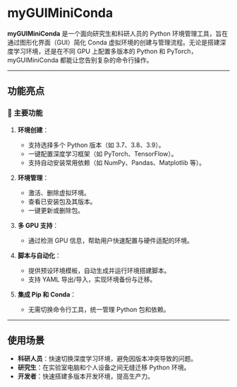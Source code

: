 # myGUIMiniConda

**myGUIMiniConda** 是一个面向研究生和科研人员的 Python 环境管理工具，旨在通过图形化界面（GUI）简化 Conda 虚拟环境的创建与管理流程。无论是搭建深度学习环境，还是在不同 GPU 上配置多版本的 Python 和 PyTorch，myGUIMiniConda 都能让您告别复杂的命令行操作。

---

## 功能亮点

### 🌟 主要功能
1. **环境创建**：
   - 支持选择多个 Python 版本（如 3.7、3.8、3.9）。
   - 一键配置深度学习框架（如 PyTorch、TensorFlow）。
   - 支持自动安装常用依赖（如 NumPy、Pandas、Matplotlib 等）。

2. **环境管理**：
   - 激活、删除虚拟环境。
   - 查看已安装包及其版本。
   - 一键更新或删除包。

3. **多 GPU 支持**：
   - 通过检测 GPU 信息，帮助用户快速配置与硬件适配的环境。

4. **脚本与自动化**：
   - 提供预设环境模板，自动生成并运行环境搭建脚本。
   - 支持 YAML 导出/导入，实现环境备份与迁移。

5. **集成 Pip 和 Conda**：
   - 无需切换命令行工具，统一管理 Python 包和依赖。

---

## 使用场景

- **科研人员**：快速切换深度学习环境，避免因版本冲突导致的问题。
- **研究生**：在实验室电脑和个人设备之间无缝迁移 Python 环境。
- **开发者**：快速搭建多版本开发环境，提高生产力。

